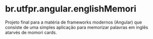 # br.utfpr.angular.englishMemori
Projeto final para a matéria de frameworks modernos (Angular) que consiste de uma simples aplicação para memorizar palavras em inglês atarvés de momori cards.
